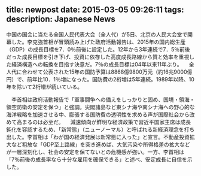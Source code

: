 title: newpost
date: 2015-03-05 09:26:11
tags:
description: Japanese News
---
中国の国会に当たる全国人民代表大会（全人代）が5日、北京の人民大会堂で開幕した。李克強首相が冒頭読み上げた政府活動報告は、2015年の国内総生産（GDP）の成長目標を7．0％前後に設定した。12年から3年連続で7．5％前後だった成長目標を引き下げ、投資に依存した高度成長路線から質と効率を重視した経済構造への転換を目指す決意だ。7％の成長目標は04年以来11年ぶり。
　全人代に合わせて公表された15年の国防予算は8868億9800万元（約16兆9000億円）で、前年比10．1％増になった。国防費の2桁増は5年連続。1989年以降、10年を除いて2桁増が続いている。
<!--more-->
　李首相は政府活動報告で「軍事闘争への備えをしっかりと固め、国境・領海・領空防衛の安定を保つ」と強調。尖閣諸島など東シナ海や南シナ海への野心的な海洋戦略を加速させる中、膨張する国防費の透明性を求める声が国際社会から改めて高まるのは必至だ。
　減速傾向が鮮明な経済政策で習近平国家主席は成長鈍化を容認するため、「新常態」（ニューノーマル）と呼ばれる新経済理念を打ち出した。李首相は「わが国の経済発展は新常態に入った」と宣言。不動産投資拡大など粗放な「GDP至上路線」を突き進めば、大気汚染や所得格差の拡大などが一層深刻化し、社会の安定を保てないとの危機感が強い。一方、李首相は「7％前後の成長率なら十分な雇用を確保できる」と述べ、安定成長に自信を示した。
